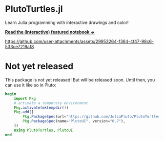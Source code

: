 # PlutoTurtles.jl
Learn Julia programming with interactive drawings and color!

[**Read the (interactive) featured notebook →**](https://featured.plutojl.org/basic/turtles.html)

https://github.com/user-attachments/assets/29953264-f364-4f47-98c6-533ce7218af8


# Not yet released

This package is not yet released! But will be released soon. Until then, you can use it like so in Pluto:


```julia
begin
    import Pkg
    # activate a temporary environment
    Pkg.activate(mktempdir())
    Pkg.add([
        Pkg.PackageSpec(url="https://github.com/JuliaPluto/PlutoTurtles.jl"),
        Pkg.PackageSpec(name="PlutoUI", version="0.7"),
    ])
    using PlutoTurtles, PlutoUI
end
```

